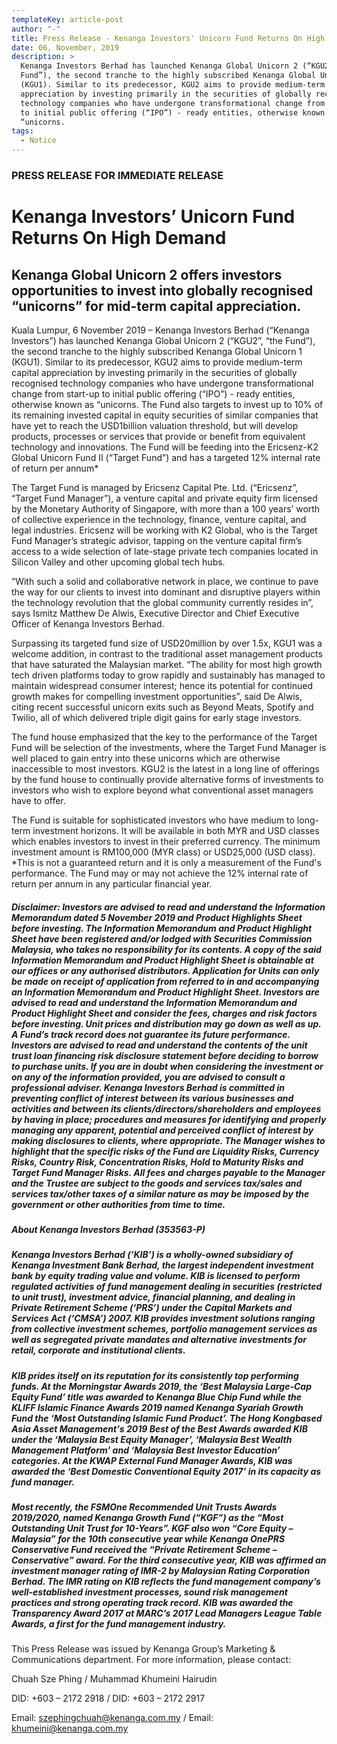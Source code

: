 ```yaml
---
templateKey: article-post
author: "-"
title: Press Release - Kenanga Investors' Unicorn Fund Returns On High Demand
date: 06, November, 2019
description: >
  Kenanga Investors Berhad has launched Kenanga Global Unicorn 2 (“KGU2”, “the
  Fund”), the second tranche to the highly subscribed Kenanga Global Unicorn 1
  (KGU1). Similar to its predecessor, KGU2 aims to provide medium-term capital
  appreciation by investing primarily in the securities of globally recognised
  technology companies who have undergone transformational change from start-up
  to initial public offering (“IPO”) - ready entities, otherwise known as
  “unicorns. 
tags:
  - Notice
---
```

### PRESS RELEASE FOR IMMEDIATE RELEASE

# Kenanga Investors’ Unicorn Fund Returns On High Demand

## Kenanga Global Unicorn 2 offers investors opportunities to invest into globally recognised “unicorns” for mid-term capital appreciation.

Kuala Lumpur, 6 November 2019 – Kenanga Investors Berhad (“Kenanga Investors”) has launched Kenanga Global Unicorn 2 (“KGU2”, “the Fund”), the second tranche to the highly subscribed Kenanga Global Unicorn 1 (KGU1). Similar to its predecessor, KGU2 aims to provide medium-term capital appreciation by investing primarily in the securities of globally recognised technology companies who have undergone transformational change from start-up to initial public offering (“IPO”) - ready entities, otherwise known as “unicorns. The Fund also targets to invest up to 10% of its remaining invested capital in equity securities of similar companies that have yet to reach the USD1billion valuation threshold, but will develop products, processes or services that provide or benefit from equivalent technology and innovations. The Fund will be feeding into the Ericsenz-K2 Global Unicorn Fund II (“Target Fund”) and has a targeted 12% internal rate of return per annum*

The Target Fund is managed by Ericsenz Capital Pte. Ltd. (“Ericsenz”, “Target Fund Manager”), a venture capital and private equity firm licensed by the Monetary Authority of Singapore, with more than a 100 years’ worth of collective experience in the technology, finance, venture capital, and legal industries. Ericsenz will be working with K2 Global, who is the Target Fund Manager’s strategic advisor, tapping on the venture capital firm’s access to a wide selection of late-stage private tech companies located in Silicon Valley and other upcoming global tech hubs.

“With such a solid and collaborative network in place, we continue to pave the way for our clients to invest into dominant and disruptive players within the technology revolution that the global community currently resides in”, says Ismitz Matthew De Alwis, Executive Director and Chief Executive Officer of Kenanga Investors Berhad.

Surpassing its targeted fund size of USD20million by over 1.5x, KGU1 was a welcome addition, in contrast to the traditional asset management products that have saturated the Malaysian market. “The ability for most high growth tech driven platforms today to grow rapidly and sustainably has managed to maintain widespread consumer interest; hence its potential for continued growth makes for compelling investment opportunities”, said De Alwis, citing recent successful unicorn exits such as Beyond Meats, Spotify and Twilio, all of which delivered triple digit gains for early stage investors.

The fund house emphasized that the key to the performance of the Target Fund will be selection of the investments, where the Target Fund Manager is well placed to gain entry into these unicorns which are otherwise inaccessible to most investors. KGU2 is the latest in a long line of offerings by the fund house to continually provide alternative forms of investments to investors who wish to explore beyond what conventional asset managers have to offer.

The Fund is suitable for sophisticated investors who have medium to long-term investment horizons. It will be available in both MYR and USD classes which enables investors to invest in their preferred currency. The minimum investment amount is RM100,000 (MYR class) or USD25,000 (USD class). *This is not a guaranteed return and it is only a measurement of the Fund's performance. The Fund may or may not achieve the 12% internal rate of return per annum in any particular financial year.

##### Disclaimer: Investors are advised to read and understand the Information Memorandum dated 5 November 2019 and Product Highlights Sheet before investing. The Information Memorandum and Product Highlight Sheet have been registered and/or lodged with Securities Commission Malaysia, who takes no responsibility for its contents. A copy of the said Information Memorandum and Product Highlight Sheet is obtainable at our offices or any authorised distributors. Application for Units can only be made on receipt of application from referred to in and accompanying an Information Memorandum and Product Highlight Sheet. Investors are advised to read and understand the Information Memorandum and Product Highlight Sheet and consider the fees, charges and risk factors before investing. Unit prices and distribution may go down as well as up. A Fund’s track record does not guarantee its future performance. Investors are advised to read and understand the contents of the unit trust loan financing risk disclosure statement before deciding to borrow to purchase units. If you are in doubt when considering the investment or on any of the information provided, you are advised to consult a professional adviser. Kenanga Investors Berhad is committed in preventing conflict of interest between its various businesses and activities and between its clients/directors/shareholders and employees by having in place; procedures and measures for identifying and properly managing any apparent, potential and perceived conflict of interest by making disclosures to clients, where appropriate. The Manager wishes to highlight that the specific risks of the Fund are Liquidity Risks, Currency Risks, Country Risk, Concentration Risks, Hold to Maturity Risks and Target Fund Manager Risks. All fees and charges payable to the Manager and the Trustee are subject to the goods and services tax/sales and services tax/other taxes of a similar nature as may be imposed by the government or other authorities from time to time.

##### About Kenanga Investors Berhad (353563-P)

##### Kenanga Investors Berhad (‘KIB’) is a wholly-owned subsidiary of Kenanga Investment Bank Berhad, the largest independent investment bank by equity trading value and volume. KIB is licensed to perform regulated activities of fund management dealing in securities (restricted to unit trust), investment advice, financial planning, and dealing in Private Retirement Scheme (‘PRS’) under the Capital Markets and Services Act (‘CMSA’) 2007. KIB provides investment solutions ranging from collective investment schemes, portfolio management services as well as segregated private mandates and alternative investments for retail, corporate and institutional clients.

##### KIB prides itself on its reputation for its consistently top performing funds. At the Morningstar Awards 2019, the ‘Best Malaysia Large-Cap Equity Fund’ title was awarded to Kenanga Blue Chip Fund while the KLIFF Islamic Finance Awards 2019 named Kenanga Syariah Growth Fund the ‘Most Outstanding Islamic Fund Product’. The Hong Kongbased Asia Asset Management's 2019 Best of the Best Awards awarded KIB under the ‘Malaysia Best Equity Manager’, ‘Malaysia Best Wealth Management Platform’ and ‘Malaysia Best Investor Education’ categories. At the KWAP External Fund Manager Awards, KIB was awarded the ‘Best Domestic Conventional Equity 2017’ in its capacity as fund manager.

##### Most recently, the FSMOne Recommended Unit Trusts Awards 2019/2020, named Kenanga Growth Fund (“KGF”) as the “Most Outstanding Unit Trust for 10-Years”. KGF also won “Core Equity – Malaysia” for the 10th consecutive year while Kenanga OnePRS Conservative Fund received the “Private Retirement Scheme – Conservative” award. For the third consecutive year, KIB was affirmed an investment manager rating of IMR-2 by Malaysian Rating Corporation Berhad. The IMR rating on KIB reflects the fund management company’s well-established investment processes, sound risk management practices and strong operating track record. KIB was awarded the Transparency Award 2017 at MARC’s 2017 Lead Managers League Table Awards, a first for the fund management industry.

This Press Release was issued by Kenanga Group’s Marketing & Communications department. For more information, please contact:

Chuah Sze Phing / Muhammad Khumeini Hairudin

DID: +603 – 2172 2918 / DID: +603 – 2172 2917

Email: szephingchuah@kenanga.com.my / Email: khumeini@kenanga.com.my